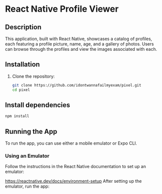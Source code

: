 # React Native Profile Viewer

## Description
This application, built with React Native, showcases a catalog of profiles, each featuring a profile picture, name, age, and a gallery of photos. Users can browse through the profiles and view the images associated with each.

## Installation

1. Clone the repository:
   ```bash
   git clone https://github.com/idontwannafailmyexam/pixel.git
   cd pixel
   ```
## Install dependencies
```bash
npm install
```
## Running the App
To run the app, you can use either a mobile emulator or Expo CLI.


### Using an Emulator
Follow the instructions in the React Native documentation to set up an emulator:

https://reactnative.dev/docs/environment-setup
After setting up the emulator, run the app:

